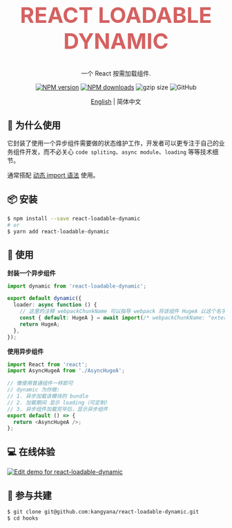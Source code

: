 <h1 align="center" style="font-size: 50px;color: #d56161;">REACT LOADABLE DYNAMIC</h1>

<div align="center">

一个 React 按需加载组件.

[![NPM version][npm]][npm-url] [![NPM downloads][npm-downloads]][npm-url] ![gzip size](https://img.badgesize.io/https:/unpkg.com/react-loadable-dynamic?label=gzip%20size&compression=gzip) ![GitHub](https://img.shields.io/github/license/kangyana/react-loadable-dynamic)

[English](https://github.com/kangyana/react-loadable-dynamic/blob/master/README.md) | 简体中文

</div>

## 🤔 为什么使用

它封装了使用一个异步组件需要做的状态维护工作，开发者可以更专注于自己的业务组件开发，而不必关心 `code spliting`、`async module`、`loading` 等等技术细节。

通常搭配 [动态 import 语法](https://github.com/tc39/proposal-dynamic-import) 使用。

## 📦 安装

```bash
$ npm install --save react-loadable-dynamic
# or
$ yarn add react-loadable-dynamic
```

## 🔨 使用

**封装一个异步组件**

```ts
import dynamic from 'react-loadable-dynamic';

export default dynamic({
  loader: async function () {
    // 这里的注释 webpackChunkName 可以指导 webpack 将该组件 HugeA 以这个名字单独拆出去
    const { default: HugeA } = await import(/* webpackChunkName: "external_A" */ './HugeA');
    return HugeA;
  },
});
```

**使用异步组件**

```js
import React from 'react';
import AsyncHugeA from './AsyncHugeA';

// 像使用普通组件一样即可
// dynamic 为你做:
// 1. 异步加载该模块的 bundle
// 2. 加载期间 显示 loading（可定制）
// 3. 异步组件加载完毕后，显示异步组件
export default () => {
  return <AsyncHugeA />;
};
```

## 💻 在线体验

[![Edit demo for react-loadable-dynamic](https://codesandbox.io/static/img/play-codesandbox.svg)](https://codesandbox.io/s/demo-for-react-loadable-dynamic-forked-0bl727)

## 🤝 参与共建

```bash
$ git clone git@github.com:kangyana/react-loadable-dynamic.git
$ cd hooks
```

[npm]: https://img.shields.io/npm/v/react-loadable-dynamic.svg?style=flat
[npm-url]: https://www.npmjs.com/package/react-loadable-dynamic
[npm-downloads]: https://img.shields.io/npm/dm/react-loadable-dynamic.svg?style=flat
